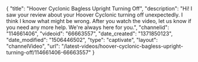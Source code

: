 {
    "title": "Hoover Cyclonic Bagless Upright Turning Off",
    "description": "Hi! I saw your review about your Hoover Cyclonic turning off unexpectedly. I think I know what might be wrong. After you watch the video, let us know if you need any more help. We're always here for you.",
    "channelid": "114661406",
    "videoid": "66663557",
    "date_created": "1371850123",
    "date_modified": "1506446502",
    "type": "captivate",
    "layout": "channelVideo",
    "url": "\/latest-videos\/hoover-cyclonic-bagless-upright-turning-off\/114661406-66663557"
}